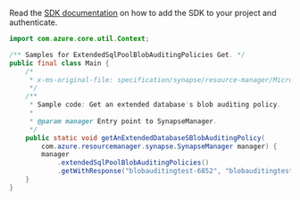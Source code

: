 Read the [SDK documentation](https://github.com/Azure/azure-sdk-for-java/blob/azure-resourcemanager-synapse_1.0.0-beta.6/sdk/synapse/azure-resourcemanager-synapse/README.md) on how to add the SDK to your project and authenticate.

```java
import com.azure.core.util.Context;

/** Samples for ExtendedSqlPoolBlobAuditingPolicies Get. */
public final class Main {
    /*
     * x-ms-original-file: specification/synapse/resource-manager/Microsoft.Synapse/stable/2021-06-01/examples/ExtendedSqlPoolBlobAuditingGet.json
     */
    /**
     * Sample code: Get an extended database's blob auditing policy.
     *
     * @param manager Entry point to SynapseManager.
     */
    public static void getAnExtendedDatabaseSBlobAuditingPolicy(
        com.azure.resourcemanager.synapse.SynapseManager manager) {
        manager
            .extendedSqlPoolBlobAuditingPolicies()
            .getWithResponse("blobauditingtest-6852", "blobauditingtest-2080", "testdb", Context.NONE);
    }
}
```
